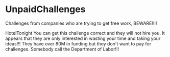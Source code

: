 # UnpaidChallenges
Challenges from companies who are trying to get free work, BEWARE!!!!

HotelTonight
You can get this challenge correct and they will not hire you. It appears that they are only interested in wasting your time and taking your ideas!!! They have over 80M in funding but they don't want to pay for challenges. Somebody call the Department of Labor!!!
